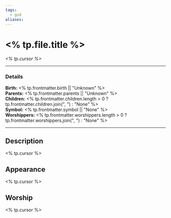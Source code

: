 ```yaml
---
tags:
  - god
aliases:
---
```

# <% tp.file.title %>  
*<% tp.cursor %>*

---
### Details

**Birth:** <% tp.frontmatter.birth || "Unknown" %>  
**Parents:** <% tp.frontmatter.parents || "Unknown" %>  
**Children:** <% tp.frontmatter.children.length > 0 ? tp.frontmatter.children.join(", ") : "None" %>  
**Symbol:** <% tp.frontmatter.symbol || "None" %>  
**Worshippers:** <% tp.frontmatter.worshippers.length > 0 ? tp.frontmatter.worshippers.join(", ") : "None" %>  

---

## Description

<% tp.cursor %>

## Appearance

<% tp.cursor %>

## Worship

<% tp.cursor %>
